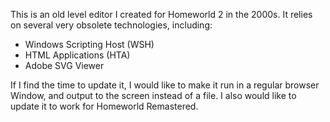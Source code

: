 This is an old level editor I created for Homeworld 2 in the 2000s. It relies 
on several very obsolete technologies, including:

* Windows Scripting Host (WSH)
* HTML Applications (HTA)
* Adobe SVG Viewer

If I find the time to update it, I would like to make it run in a regular 
browser Window, and output to the screen instead of a file. I also would like 
to update it to work for Homeworld Remastered.
